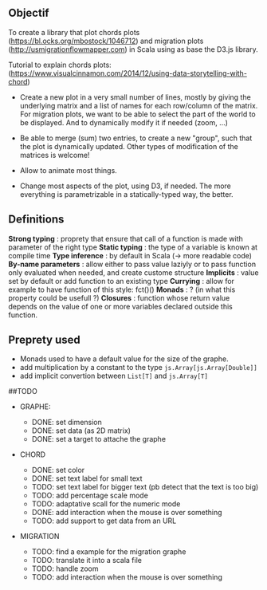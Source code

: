 ## Objectif
To create a library that plot chords plots (https://bl.ocks.org/mbostock/1046712) and migration plots (http://usmigrationflowmapper.com) in Scala using as base the D3.js library.

Tutorial to explain chords plots: (https://www.visualcinnamon.com/2014/12/using-data-storytelling-with-chord)

- Create a new plot in a very small number of lines, mostly by giving the underlying matrix and a list of names for each row/column of the matrix. For migration plots, we want to be able to select the part of the world to be displayed. And to dynamically modify it if needed (zoom, ...)

- Be able to merge (sum) two entries, to create a new "group", such that the plot is dynamically updated. Other types of modification of the matrices is welcome!

- Allow to animate most things.

- Change most aspects of the plot, using D3, if needed. The more everything is parametrizable in a statically-typed way, the better.

## Definitions

**Strong typing** : proprety that ensure that call of a function is made with parameter of the right type
**Static typing** : the type of a variable is known at compile time
**Type inference** : by default in Scala (-> more readable code)
**By-name parameters** : allow either to pass value laziyly or to pass function only evaluated when needed, and create custome structure
**Implicits** : value set by default or add function to an existing type
**Currying** : allow for example to have function of this style: fct()()
**Monads** : ? (in what this property could be usefull ?)
**Closures** : function whose return value depends on the value of one or more variables declared outside this function.

## Preprety used
- Monads used to have a default value for the size of the graphe.
- add multiplication by a constant to the type `js.Array[js.Array[Double]]`
- add implicit convertion between `List[T]` and `js.Array[T]`

##TODO
- GRAPHE:
    - DONE: set dimension
    - DONE: set data (as 2D matrix)
    - DONE: set a target to attache the graphe

- CHORD
    - DONE: set color
    - DONE: set text label for small text
    - TODO: set text label for bigger text (pb detect that the text is too big)
    - TODO: add percentage scale mode
    - TODO: adaptative scall for the numeric mode
    - DONE: add interaction when the mouse is over something
    - TODO: add support to get data from an URL

- MIGRATION
    - TODO: find a example for the migration graphe
    - TODO: translate it into a scala file
    - TODO: handle zoom
    - TODO: add interaction when the mouse is over something
